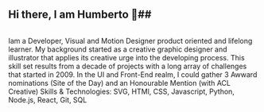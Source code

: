 ## Hi there, I am Humberto 👋##


<p class="image style=" width:35%;
   left:0;
   background:black"></p>
<p align="left" style=" with:60%;
    float:right;
    position:relative">
Iam a Developer, Visual and Motion Designer product oriented and lifelong learner. My background started as a creative graphic designer and illustrator that applies its creative urge into the developing process.
This skill set results from a decade of projects with a long array of challenges that started in 2009.  In the UI and Front-End realm, I could gather 3 Awward nominations (Site of the Day) and an Honourable Mention (with ACL Creative)
Skills & Technologies: SVG, HTMl, CSS, Javascript, Python, Node.js, React, Git, SQL
</p>


